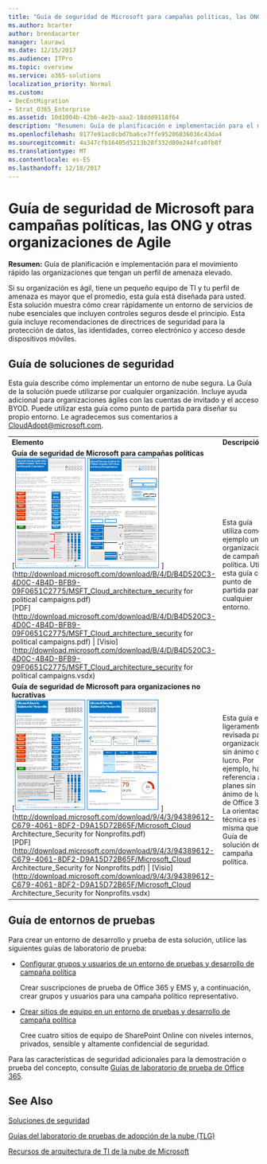 ```yaml
---
title: "Guía de seguridad de Microsoft para campañas políticas, las ONG y otras organizaciones de Agile"
ms.author: bcarter
author: brendacarter
manager: laurawi
ms.date: 12/15/2017
ms.audience: ITPro
ms.topic: overview
ms.service: o365-solutions
localization_priority: Normal
ms.custom:
- DecEntMigration
- Strat_O365_Enterprise
ms.assetid: 10d1004b-42b6-4e2b-aaa2-18ddd9118f64
description: "Resumen: Guía de planificación e implementación para el movimiento rápido las organizaciones que tengan un perfil de amenaza elevado."
ms.openlocfilehash: 0177e91ac0cbd7ba6ce7ffe95206036036c43da4
ms.sourcegitcommit: 4a347cfb16405d5213b28f332d80e244fca0fb8f
ms.translationtype: MT
ms.contentlocale: es-ES
ms.lasthandoff: 12/18/2017
---
```

# <a name="microsoft-security-guidance-for-political-campaigns-nonprofits-and-other-agile-organizations"></a>Guía de seguridad de Microsoft para campañas políticas, las ONG y otras organizaciones de Agile

 **Resumen:** Guía de planificación e implementación para el movimiento rápido las organizaciones que tengan un perfil de amenaza elevado.
  
Si su organización es ágil, tiene un pequeño equipo de TI y tu perfil de amenaza es mayor que el promedio, esta guía está diseñada para usted. Esta solución muestra cómo crear rápidamente un entorno de servicios de nube esenciales que incluyen controles seguros desde el principio. Esta guía incluye recomendaciones de directrices de seguridad para la protección de datos, las identidades, correo electrónico y acceso desde dispositivos móviles.
  
## <a name="security-solution-guidance"></a>Guía de soluciones de seguridad

Esta guía describe cómo implementar un entorno de nube segura. La Guía de la solución puede utilizarse por cualquier organización. Incluye ayuda adicional para organizaciones ágiles con las cuentas de invitado y el acceso BYOD. Puede utilizar esta guía como punto de partida para diseñar su propio entorno. Le agradecemos sus comentarios a [CloudAdopt@microsoft.com](mailto:CloudAdopt@microsoft.com). 
  
|||
|:-----|:-----|
|**Elemento** <br/> |**Descripción** <br/> |
|**Guía de seguridad de Microsoft para campañas políticas** <br/> [![Clavo de póster mini conjunto del pulgar.](images/d370ce28-ca40-4930-9a2c-907312aa06c8.png)          ](http://download.microsoft.com/download/B/4/D/B4D520C3-4D0C-4B4D-BFB9-09F0651C2775/MSFT_Cloud_architecture_security for political campaigns.pdf) <br/> [PDF](http://download.microsoft.com/download/B/4/D/B4D520C3-4D0C-4B4D-BFB9-09F0651C2775/MSFT_Cloud_architecture_security for political campaigns.pdf)  \| [Visio](http://download.microsoft.com/download/B/4/D/B4D520C3-4D0C-4B4D-BFB9-09F0651C2775/MSFT_Cloud_architecture_security for political campaigns.vsdx) <br/> |Esta guía utiliza como ejemplo una organización de campaña política. Utilice esta guía como punto de partida para cualquier entorno.  <br/> |
|**Guía de seguridad de Microsoft para organizaciones no lucrativas** <br/> [![Imagen de miniaturas para archivo descargable](images/e4784889-1c69-4067-9a8f-31d31d1eceea.png)          ](http://download.microsoft.com/download/9/4/3/94389612-C679-4061-8DF2-D9A15D72B65F/Microsoft_Cloud Architecture_Security for Nonprofits.pdf) <br/> [PDF](http://download.microsoft.com/download/9/4/3/94389612-C679-4061-8DF2-D9A15D72B65F/Microsoft_Cloud Architecture_Security for Nonprofits.pdf)  \| [Visio](http://download.microsoft.com/download/9/4/3/94389612-C679-4061-8DF2-D9A15D72B65F/Microsoft_Cloud Architecture_Security for Nonprofits.vsdx) <br/> |Esta guía es ligeramente revisada para organizaciones sin ánimo de lucro. Por ejemplo, hace referencia a planes sin ánimo de lucro de Office 365. La orientación técnica es la misma que la Guía de solución de campaña política.  <br/> |
   
## <a name="test-lab-guides"></a>Guía de entornos de pruebas

Para crear un entorno de desarrollo y prueba de esta solución, utilice las siguientes guías de laboratorio de prueba: 
  
- [Configurar grupos y usuarios de un entorno de pruebas y desarrollo de campaña política](configure-groups-and-users-for-a-political-campaign-dev-test-environment.md)
    
     Crear suscripciones de prueba de Office 365 y EMS y, a continuación, crear grupos y usuarios para una campaña político representativo.
    
- [Crear sitios de equipo en un entorno de pruebas y desarrollo de campaña política](create-team-sites-in-a-political-campaign-dev-test-environment.md)
    
    Cree cuatro sitios de equipo de SharePoint Online con niveles internos, privados, sensible y altamente confidencial de seguridad.
    
Para las características de seguridad adicionales para la demostración o prueba del concepto, consulte [Guías de laboratorio de prueba de Office 365](http://aka.ms/o365tlgs).
  
## <a name="see-also"></a>See Also

[Soluciones de seguridad](security-solutions.md)
  
[Guías del laboratorio de pruebas de adopción de la nube (TLG)](cloud-adoption-test-lab-guides-tlgs.md)
  
[Recursos de arquitectura de TI de la nube de Microsoft](microsoft-cloud-it-architecture-resources.md)



